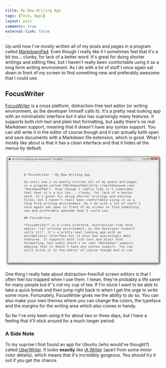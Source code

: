 ```yaml
---
title: My New Writing App
tags: [Tech, Apps]
layout: post
comments: true
external-link: false
---
```


Up until now I've mostly written all of my posts and pages in a program called [MarkdownPad](http://markdownpad.com/ "MarkdownPad"). Even though I really like it I sometimes feel that it's a bit too... clunky, for lack of a better word. It's great for doing shorter writings and editing files, but I haven't really been comfortable using it as a long form writing environment. As I do with a lot of stuff I once again sat down in front of my screen to find something new and preferably awesome that I could use.

## FocusWriter

[FocusWriter](http://gottcode.org/focuswriter/ "FocusWriter") is a cross platform, distraction-free text editor (or writing environment, as the developer himself calls it). It's a pretty neat looking app with an minimalistic interface but it also has suprisingly many features. It supports both rich text and plain text formatting, but sadly there's no real Markdown support, meaning that it doesn't have any syntax support. You can still write it in the editor of course though and it can actually both open and save documents with a Markdown file extension, which is good. What I mostly like about is that it has a clean interface and that it hides all the menus by default.

![FocusWriter](/images/blog/2012-09-14-focuswriter.png "FocusWriter")

One thing I really hate about distraction-free/full screen editors is that I often feel too trapped when I use them. I mean, they're probably a life saver for many people but it''s not my cup of tea. If I'm stuck I want to be able to take a quick break and then jump right back in when I get the urge to write some more. Fortunately, FocusWriter gives me the ability to do so. You can also make your own themes where you can change the colors, the typeface and the margins for the writing area which also comes in handy.

So far I've only been using it for about two or three days, but I have a feeling that it'll stick around for a much longer period.

### A Side Note

To my suprise I first found an app for Ubuntu (who would've thought?) called [UberWriter]( http://uberwriter.wolfvollprecht.de/ "UberWriter"). It looks **exactly** like [iA Writer](http://www.iawriter.com/ "iA Writer") (apart from some minor color details), which means that it's incredibly gorgeous. You should try it out if you get the chance.
